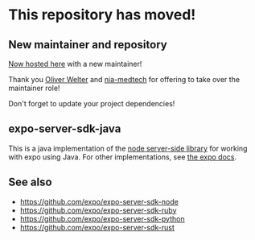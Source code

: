 # This repository has moved!

## New maintainer and repository
[Now hosted here](https://github.com/nia-medtech/expo-server-sdk-java) with a new maintainer!

Thank you [Oliver Welter](mailto:oliver.welter@nia-medtech.com) and [nia-medtech](https://nia-medtech.com) for offering to take over the maintainer role!

Don't forget to update your project dependencies!






## expo-server-sdk-java
This is a java implementation of the [node server-side library](https://github.com/expo/expo-server-sdk-node) for working with expo using Java.
For other implementations, see [the expo docs](https://docs.expo.io/versions/latest/guides/push-notifications/#2-call-expos-push-api-with-the).

## See also
  * https://github.com/expo/expo-server-sdk-node
  * https://github.com/expo/expo-server-sdk-ruby
  * https://github.com/expo/expo-server-sdk-python
  * https://github.com/expo/expo-server-sdk-rust
